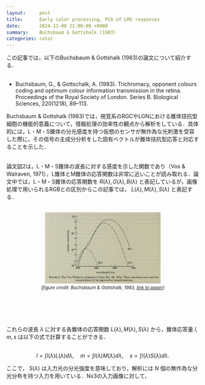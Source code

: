 ```yaml
---
layout:     post
title:      Early color processing, PCA of LMS responses
date:       2024-11-08 21:00:00 +0900
summary:    Buchsbaum & Gottshalk (1983) 
categories: color
---
```


この記事では，以下のBuchsbaum & Gottshalk (1983)の論文について紹介する．
<br><br>
- Buchsbaum, G., & Gottschalk, A. (1983). Trichromacy, opponent colours coding and optimum colour information transmission in the retina. Proceedings of the Royal Society of London. Series B. Biological Sciences, 220(1218), 89–113.

Buchsbaum & Gottshalk (1983)では，視覚系のRGCやLGNにおける錐体拮抗型細胞の機能的意義について，情報処理の効率性の観点から解析をしている．具体的には，L・M・S錐体の分光感度を持つ仮想のセンサが無作為な光刺激を受容した際に，その信号の主成分分析をした固有ベクトルが錐体拮抗型応答と対応することを示した．
<br><br>

論文図2は，L・M・S錐体の波長に対する感度を示した関数であり（Vos & Walraven, 1971），L錐体とM錐体の応答関数は非常に近いことが読み取れる．論文中では，L・M・S錐体の応答関数を $R(\lambda),G(\lambda),B(\lambda)$ と表記しているが，画像処理で用いられるRGBとの区別からこの記事では， $L(\lambda),M(\lambda),S(\lambda)$ と表記する．
<br><br>
<div align="center" style="margin-bottom:40px">
	<img class="80" src="/images/Buchsbaum_1983_fig2.png" width="60%" alt="Figure 2 of Buchsbaum & Gottshalk, 1983" />
<sub style="display: block; line-height: 1.5em">
	<i> (figure credit:
Buchsbaum & Gottshalk, 1983,
<a href="https://royalsocietypublishing.org/doi/10.1098/rspb.1983.0090" target="_blank">link to paper</a>)</i></sub>
</div>
<br><br>

これらの波長 $\lambda$ に対する各錐体の応答関数 $L(\lambda),M(\lambda),S(\lambda)$ から，錐体応答量 $l,m,s$ は以下の式で計算することができる．
<br><br>

$$
l = \int I(\lambda) L(\lambda) d\lambda, \quad m = \int I(\lambda) M(\lambda) d\lambda, \quad s = \int I(\lambda) S(\lambda) d\lambda.
$$

ここで， $S(\lambda)$ は入力光の分光強度を意味しており，解析には $N$ 個の無作為な分光分布を持つ入力を用いている．Nx3の入力画像に対して，
